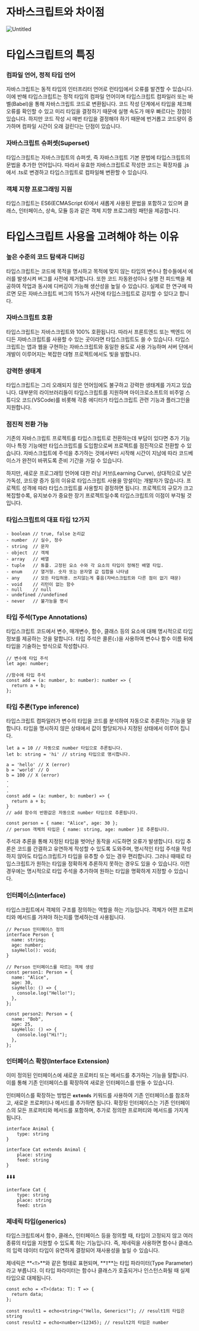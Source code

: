 # 자바스크립트와 차이점

![Untitled](https://s3-us-west-2.amazonaws.com/secure.notion-static.com/434740fb-eab5-4e66-8a89-8a935bf018dc/Untitled.png)

# 타입스크립트의 특징

### **컴파일 언어, 정적 타입 언어**

자바스크립트는 동적 타입의 인터프리터 언어로 런타임에서 오류를 발견할 수 있습니다. 이에 반해 타입스크립트는 정적 타입의 컴파일 언어이며 타입스크립트 컴파일러 또는 바벨(Babel)을 통해 자바스크립트 코드로 변환됩니다. 코드 작성 단계에서 타입을 체크해 오류를 확인할 수 있고 미리 타입을 결정하기 때문에 실행 속도가 매우 빠르다는 장점이 있습니다. 하지만 코드 작성 시 매번 타입을 결정해야 하기 때문에 번거롭고 코드량이 증가하며 컴파일 시간이 오래 걸린다는 단점이 있습니다.

### **자바스크립트 슈퍼셋(Superset)**

타입스크립트는 자바스크립트의 슈퍼셋, 즉 자바스크립트 기본 문법에 타입스크립트의 문법을 추가한 언어입니다. 따라서 유효한 자바스크립트로 작성한 코드는 확장자를 .js에서 .ts로 변경하고 타입스크립트로 컴파일해 변환할 수 있습니다.

### **객체 지향 프로그래밍 지원**

타입스크립트는 ES6(ECMAScript 6)에서 새롭게 사용된 문법을 포함하고 있으며 클래스, 인터페이스, 상속, 모듈 등과 같은 객체 지향 프로그래밍 패턴을 제공합니다.

# **타입스크립트 사용을 고려해야 하는 이유**

### **높은 수준의 코드 탐색과 디버깅**

타입스크립트는 코드에 목적을 명시하고 목적에 맞지 않는 타입의 변수나 함수들에서 에러를 발생시켜 버그를 사전에 제거합니다. 또한 코드 자동완성이나 실행 전 피드백을 제공하여 작업과 동시에 디버깅이 가능해 생산성을 높일 수 있습니다. 실제로 한 연구에 따르면 모든 자바스크립트 버그의 15%가 사전에 타입스크립트로 감지할 수 있다고 합니다.

### **자바스크립트 호환**

타입스크립트는 자바스크립트와 100% 호환됩니다. 따라서 프론트엔드 또는 백엔드 어디든 자바스크립트를 사용할 수 있는 곳이라면 타입스크립트도 쓸 수 있습니다. 타입스크립트는 앱과 웹을 구현하는 자바스크립트와 동일한 용도로 사용 가능하며 서버 단에서 개발이 이루어지는 복잡한 대형 프로젝트에서도 빛을 발합니다.

### **강력한 생태계**

타입스크립트는 그리 오래되지 않은 언어임에도 불구하고 강력한 생태계를 가지고 있습니다. 대부분의 라이브러리들이 타입스크립트를 지원하며 마이크로소프트의 비주얼 스튜디오 코드(VSCode)를 비롯해 각종 에디터가 타입스크립트 관련 기능과 플러그인을 지원합니다.

### **점진적 전환 가능**

기존의 자바스크립트 프로젝트를 타입스크립트로 전환하는데 부담이 있다면 추가 기능이나 특정 기능에만 타입스크립트를 도입함으로써 프로젝트를 점진적으로 전환할 수 있습니다. 자바스크립트에 주석을 추가하는 것에서부터 시작해 시간이 지남에 따라 코드베이스가 완전이 바뀌도록 준비 기간을 가질 수 있습니다.

하지만, 새로운 프로그래밍 언어에 대한 러닝 커브(Learning Curve), 상대적으로 낮은 가독성, 코드량 증가 등의 이유로 타입스크립트 사용을 망설이는 개발자가 많습니다. 프로젝트 성격에 따라 타입스크립트를 사용할지 결정하면 됩니다. 프로젝트의 규모가 크고 복잡할수록, 유지보수가 중요한 장기 프로젝트일수록 타입스크립트의 이점이 부각될 것입니다.

### 타입스크립트의 대표 타입 12가지

```tsx
- boolean // true, false 논리값
- number  // 실수, 정수
- string  // 문자
- object  // 객체
- array   // 배열
- tuple   // 튜플. 고정된 요소 수와 각 요소의 타입이 정해진 배열 타입.
- enum    // 열거형. 숫자 또는 문자열 값 집합을 나타냄
- any     // 모든 타입허용. 쓰지않는게 좋음(자바스크립트와 다른 점이 없기 때문) 
- void    // 리턴이 없는 함수
- null    // null
- undefined //undefined
- never   // 불가능을 명시
```

### 타입 주석(Type Annotations)

타입스크립트 코드에서 변수, 매개변수, 함수, 클래스 등의 요소에 대해 명시적으로 타입 정보를 제공하는 것을 말합니다. 타입 주석은 콜론(**`:`**)을 사용하여 변수나 함수 이름 뒤에 타입을 기술하는 방식으로 작성합니다.

```tsx
// 변수에 타입 주석
let age: number;

//함수에 타입 주석
const add = (a: number, b: number): number => {
  return a + b;
};
```

### 타입 추론(Type inference)

타입스크립트 컴파일러가 변수의 타입을 코드를 분석하여 자동으로 추론하는 기능을 말합니다. 타입을 명시하지 않은 상태에서 값이 할당되거나 지정된 상태에서 이루어 집니다.

```tsx
let a = 10 // 자동으로 number 타입으로 추론됩니다.
let b: string = 'hi' // string 타입으로 명시합니다.

a = 'hello' // X (error)
b = 'world' // O
b = 100 // X (error)
.
.
.
const add = (a: number, b: number) => {
  return a + b;
}
// add 함수의 반환값은 자동으로 number 타입으로 추론됩니다.

const person = { name: "Alice", age: 30 };
// person 객체의 타입은 { name: string, age: number }로 추론됩니다.
```

주석과 추론을 통해 지정된 타입을 벗어난 동작을 시도하면 오류가 발생합니다. 타입 추론은 코드를 간결하고 유연하게 작성할 수 있도록 도와주며, 명시적인 타입 주석을 작성하지 않아도 타입스크립트가 타입을 유추할 수 있는 경우 편리합니다. 그러나 때때로 타입스크립트가 원하는 타입을 정확하게 추론하지 못하는 경우도 있을 수 있습니다. 이런 경우에는 명시적으로 타입 주석을 추가하여 원하는 타입을 명확하게 지정할 수 있습니다.

### **인터페이스(interface)**

타입스크립트에서 객체의 구조를 정의하는 역할을 하는 기능입니다. 객체가 어떤 프로퍼티와 메서드를 가져야 하는지를 명세하는데 사용됩니다.

```tsx
// Person 인터페이스 정의
interface Person {
  name: string;
  age: number;
  sayHello(): void;
}

// Person 인터페이스를 따르는 객체 생성
const person1: Person = {
  name: "Alice",
  age: 30,
  sayHello: () => {
    console.log("Hello!");
  },
};

const person2: Person = {
  name: "Bob",
  age: 25,
  sayHello: () => {
    console.log("Hi!");
  },
};
```

### 인터페이스 확장(Interface Extension)

이미 정의된 인터페이스에 새로운 프로퍼티 또는 메서드를 추가하는 기능을 말합니다. 이를 통해 기존 인터페이스를 확장하여 새로운 인터페이스를 만들 수 있습니다.

인터페이스를 확장하는 방법은 **`extends`** 키워드를 사용하여 기존 인터페이스를 참조하고, 새로운 프로퍼티나 메서드를 추가하면 됩니다. 확장된 인터페이스는 기존 인터페이스의 모든 프로퍼티와 메서드를 포함하며, 추가로 정의한 프로퍼티와 메서드를 가지게 됩니다.

```tsx
interface Animal {
	type: string
}

interface Cat extends Animal {
	place: string
	feed: string
}
```

⬇️⬇️⬇️

```tsx
interface Cat {
	type: string
	place: string
	feed: strin
```

### **제네릭 타입(generics)**

타입스크립트에서 함수, 클래스, 인터페이스 등을 정의할 때, 타입이 고정되지 않고 여러 종류의 타입을 지원할 수 있도록 하는 기능입니다. 즉, 제네릭을 사용하면 함수나 클래스의 입력 데이터 타입이 유연하게 결정되어 재사용성을 높일 수 있습니다.

제네릭은 **`<T>`**와 같은 형태로 표현되며, **`T`**는 타입 파라미터(Type Parameter)라고 부릅니다. 이 타입 파라미터는 함수나 클래스가 호출되거나 인스턴스화될 때 실제 타입으로 대체됩니다.

```tsx
const echo = <T>(data: T): T => {
  return data;
};

const result1 = echo<string>("Hello, Generics!"); // result1의 타입은 string
const result2 = echo<number>(12345); // result2의 타입은 number
```